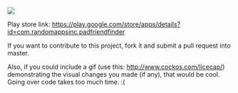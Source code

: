 ![](demo/demo.gif)

Play store link: https://play.google.com/store/apps/details?id=com.randomappsinc.padfriendfinder

If you want to contribute to this project, fork it and submit a pull request into master.

Also, if you could include a gif (use this: http://www.cockos.com/licecap/) demonstrating the visual changes you made (if any), that would be cool. Going over code takes too much time. :(
